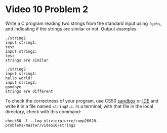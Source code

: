 # Video 10 Problem 2

Write a C program reading two strings from the standard input using `fgets`,
and indicating if the strings are similar or not. Output examples:

```shell
./string2
input string1:
test
input string2:
test
strings are similar

./string2
input string1:
hello world!
input string2:
goodbye
strings are different
```

To check the correctness of your program, use CS50 [sandbox](sandbox.cs50.io)
or [IDE](ide.cs50.io) and write it in a file named `string2.c`. In a terminal,
with that file in the local directory, check with this command:
```shell
check50 -l --log olivierpierre/comp26020-problems/master/video10/string2
```
